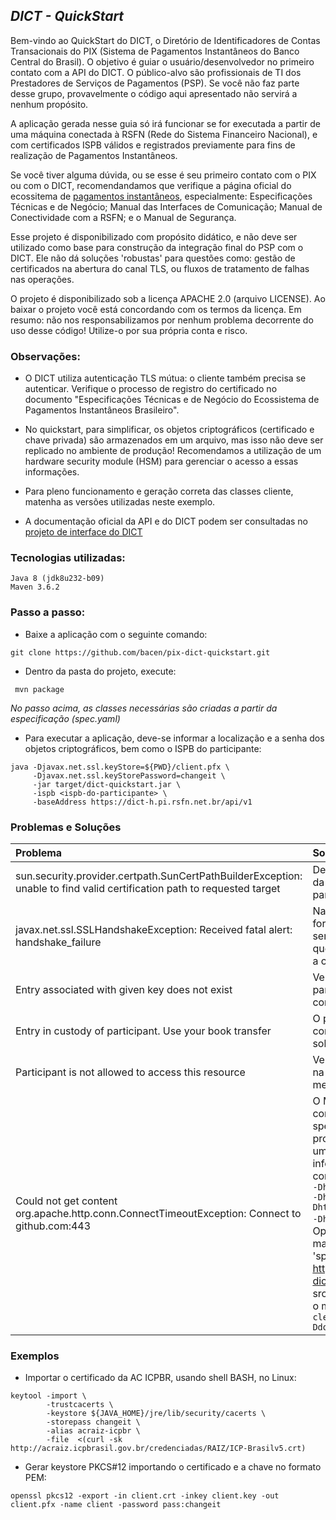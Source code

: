 ## *DICT - QuickStart*

Bem-vindo ao QuickStart do DICT, o Diretório de Identificadores de Contas Transacionais
do PIX (Sistema de Pagamentos Instantâneos do Banco Central do Brasil). O objetivo 
é guiar o usuário/desenvolvedor no primeiro contato com a API do DICT. O público-alvo
são profissionais de TI dos Prestadores de Serviços de Pagamentos (PSP). Se você
não faz parte desse grupo, provavelmente o código aqui apresentado não servirá a 
nenhum propósito.

A aplicação gerada nesse guia só irá funcionar se for executada a partir de uma máquina
conectada à RSFN (Rede do Sistema Financeiro Nacional), e com certificados ISPB válidos
e registrados previamente para fins de realização de Pagamentos Instantâneos.

Se você tiver alguma dúvida, ou se esse é seu primeiro contato com o PIX ou com 
o  DICT, recomendandamos que verifique a página oficial do ecossitema de 
[pagamentos instantâneos](https://www.bcb.gov.br/estabilidadefinanceira/forumpagamentosinstantaneos),
especialmente: Especificações Técnicas e de Negócio; Manual das Interfaces de Comunicação; 
Manual de Conectividade com a RSFN; e o Manual de Segurança.

Esse projeto é disponibilizado com propósito didático, e não deve ser utilizado 
como base para construção da integração final do PSP com o DICT. Ele não dá soluções
'robustas' para questões como: gestão de certificados na abertura do canal TLS, ou 
fluxos de tratamento de falhas nas operações.

O projeto é disponibilizado sob a licença APACHE 2.0 (arquivo LICENSE). Ao baixar 
o projeto você está concordando com os termos da licença. Em resumo: não nos responsabilizamos 
por nenhum problema decorrente do uso desse código! Utilize-o por sua própria conta 
e risco.

### Observações:

- O DICT utiliza autenticação TLS mútua: o cliente também precisa se autenticar.
  Verifique o processo de registro do certificado no documento "Especificações Técnicas 
  e de Negócio do Ecossistema de Pagamentos Instantâneos Brasileiro".

- No quickstart, para simplificar, os objetos criptográficos (certificado e chave
  privada) são armazenados em um arquivo, mas isso não deve ser replicado no ambiente 
  de produção! Recomendamos a utilização de um hardware security module (HSM) para 
  gerenciar o acesso a essas informações. 

- Para pleno funcionamento e geração correta das classes cliente, matenha as versões 
  utilizadas neste exemplo.

- A documentação oficial da API e do DICT podem ser consultadas no [projeto de interface do DICT](https://github.com/bacen/pix-dict-api)

### Tecnologias utilizadas:
```
Java 8 (jdk8u232-b09) 
Maven 3.6.2
```

### Passo a passo:

- Baixe a aplicação com o seguinte comando:
```
git clone https://github.com/bacen/pix-dict-quickstart.git
```

- Dentro da pasta do projeto, execute:
```
 mvn package
```

*No passo acima, as classes necessárias são criadas a partir da especificação (spec.yaml)*
 
- Para executar a aplicação, deve-se informar a localização e a senha dos objetos criptográficos, bem como o ISPB do participante:
```
java -Djavax.net.ssl.keyStore=${PWD}/client.pfx \
     -Djavax.net.ssl.keyStorePassword=changeit \
     -jar target/dict-quickstart.jar \
     -ispb <ispb-do-participante> \
     -baseAddress https://dict-h.pi.rsfn.net.br/api/v1  
```
 

### Problemas e Soluções

|                                                          Problema                                                         |                                  Solução                                  |
|:--------------------------------------------------------------------------------------------------------------------------|:--------------------------------------------------------------------------|
| sun.security.provider.certpath.SunCertPathBuilderException: unable to find valid certification path to requested target | Deve-se importar o certicado da AC Raiz (v5) da ICP-Brasil para sua java keystore |
| javax.net.ssl.SSLHandshakeException: Received fatal alert: handshake_failure| Na execução, deve-se fornecer a localização e a senha de acesso do arquivo que armazena o certificado e a chave privada| 
| Entry associated with given key does not exist | Verifique se o ISPB do participante foi definido corretamente |
| Entry in custody of participant. Use your book transfer | O participante não pode consultar as chaves que estão sob sua custódia |  
| Participant is not allowed to access this resource | Verifique se o ISPB informado na linha de comando é o mesmo do certificado |
| Could not get content org.apache.http.conn.ConnectTimeoutException: Connect to github.com:443 | O Maven não está conseguindo baixar o arquivo spec.yaml do github. Você provavelmente está atrás de um proxy. Se for esse o caso, informe o proxy na linha de comando ```mvn clean install -Dhttp.proxyHost=12.23.34.45 -Dhttp.proxyPort=1234 -Dhttps.proxyHost=12.23.34.45 -Dhttps.proxyPort=1234```. Opcionalmente, baixe manualmente o arquivo 'spec.yaml' disponível em https://github.com/bacen/pix-dict-api e salve na pasta src/main/resources, e execute o mvn da seguinte forma: ```mvn clean install -Ddownload.plugin.skip=true```


### Exemplos

- Importar o certificado da AC ICPBR, usando shell BASH, no Linux:

```
keytool -import \
        -trustcacerts \
        -keystore ${JAVA_HOME}/jre/lib/security/cacerts \
        -storepass changeit \
        -alias acraiz-icpbr \
        -file  <(curl -sk http://acraiz.icpbrasil.gov.br/credenciadas/RAIZ/ICP-Brasilv5.crt)
```

- Gerar keystore PKCS#12 importando o certificado e a chave no formato PEM:
 
```
openssl pkcs12 -export -in client.crt -inkey client.key -out client.pfx -name client -password pass:changeit
```
